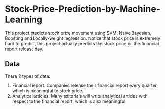# Stock-Price-Prediction-by-Machine-Learning
This project predicts stock price movement using SVM, Naive Bayesian, Boosting and Locally-weight regression. Notice that stock price is extremely hard to predict, this project 
actually predicts the stock price on the financial report release day.
## Data
There 2 types of data:
1. Financial report. Companies release their financial report every quarter, which is meaningful to stock price.
2. Analytical articles. Many editorials will write analytical articles with respect to the financial report, which is also meaningful.



